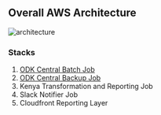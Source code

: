 ## Overall AWS Architecture

![architecture](https://lucid.app/publicSegments/view/49b99d64-aab5-4215-afe5-dd7143898f60/image.jpeg)

### Stacks

1. [ODK Central Batch Job](stack_odk_batch.md)
2. [ODK Central Backup Job](stack_odk_backup.md)
3. Kenya Transformation and Reporting Job
4. Slack Notifier Job 
5. Cloudfront Reporting Layer